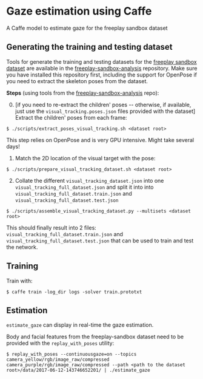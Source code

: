 Gaze estimation using Caffe
===========================

A Caffe model to estimate gaze for the freeplay sandbox dataset

Generating the training and testing dataset
-------------------------------------------

Tools for generate the training and testing datasets for the [freeplay sandbox
dataset](https://freeplay-sandbox.github.io/) are available in the
[freeplay-sandbox-analysis](https://github.com/freeplay-sandbox/analysis)
repository. Make sure you have installed this repository first, including the
support for OpenPose if you need to extract the skeleton poses from the dataset.

**Steps** (using tools from the [freeplay-sandbox-analysis](https://github.com/freeplay-sandbox/analysis)
repo):

0. [if you need to re-extract the children' poses -- otherwise, if available, just use the
   `visual_tracking.poses.json` files provided with the dataset] Extract the children' poses from each frame:

```
$ ./scripts/extract_poses_visual_tracking.sh <dataset root>
```

This step relies on OpenPose and is very GPU intensive. Might take several days!

1. Match the 2D location of the visual target with the pose:

```
$ ./scripts/prepare_visual_tracking_dataset.sh <dataset root>
```

2. Collate the different `visual_tracking_dataset.json` into one
   `visual_tracking_full_dataset.json` and split it into into `visual_tracking_full_dataset.train.json` and `visual_tracking_full_dataset.test.json`

```
$ ./scripts/assemble_visual_tracking_dataset.py --multisets <dataset root>
```

This should finally result into 2 files: `visual_tracking_full_dataset.train.json` and `visual_tracking_full_dataset.test.json` that can be used to train and test the network.


Training
--------

Train with:
```
$ caffe train -log_dir logs -solver train.prototxt
```

Estimation
----------

`estimate_gaze` can display in real-time the gaze estimation.

Body and facial features from the freeplay-sandbox dataset need to be provided with the `replay_with_poses` utility:

```
$ replay_with_poses --continuousgaze=on --topics camera_yellow/rgb/image_raw/compressed camera_purple/rgb/image_raw/compressed --path <path to the dataset root>/data/2017-06-12-143746652201/ | ./estimate_gaze
```


